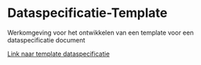Dataspecificatie-Template
=========================

Werkomgeving voor het ontwikkelen van een template voor een dataspecificatie
document

[Link naar template
dataspecificatie](https://geonovum.github.io/dataspecificatie/)
